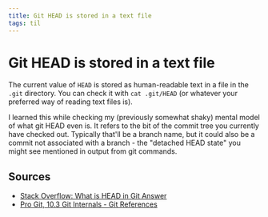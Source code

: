 ```yaml
---
title: Git HEAD is stored in a text file
tags: til
---
```


# Git HEAD is stored in a text file

The current value of `HEAD` is stored as human-readable text in a file in the `.git` directory. You can check it with `cat .git/HEAD` (or whatever your preferred way of reading text files is).

I learned this while checking my (previously somewhat shaky) mental model of what git HEAD even is. It refers to the bit of the commit tree you currently have checked out. Typically that'll be a branch name, but it could also be a commit not associated with a branch - the "detached HEAD state" you might see mentioned in output from git commands.

## Sources

- [Stack Overflow: What is HEAD in Git Answer](https://stackoverflow.com/a/2304106)
- [Pro Git, 10.3 Git Internals - Git References](https://git-scm.com/book/en/v2/Git-Internals-Git-References)